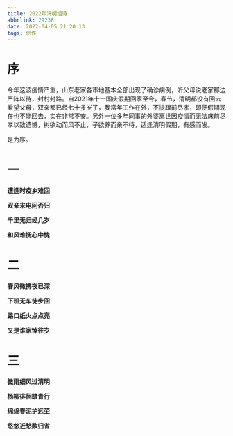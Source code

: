```yaml
---
title: 2022年清明组诗
abbrlink: 29238
date: 2022-04-05 21:20:13
tags: 创作
---
```


# 序
今年这波疫情严重，山东老家各市地基本全部出现了确诊病例，听父母说老家那边严阵以待，封村封路。自2021年十一国庆假期回家至今，春节，清明都没有回去看望父母，双亲都已经七十多岁了，我常年工作在外，不提跟前尽孝，即便假期现在也不能回去，实在非常不安。另外一位多年同事的外婆离世因疫情而无法床前尽孝以致遗憾，树欲动而风不止，子欲养而亲不待，适逢清明假期，有感而发。

是为序。

# 一

**遭逢时疫乡难回** 

**双亲来电问否归** 

**千里无归经几岁** 

**和风难抚心中愧** 


# 二
**春风微拂夜已深** 

**下班无车徒步回**

**路口纸火点点亮** 

**又是谁家悼往岁**

# 三
**微雨细风过清明** 

**杨柳徘徊踏青行**

**绵绵春泥护远茔** 

**悠悠近愁数归省**  

